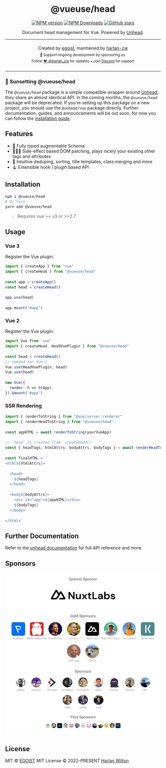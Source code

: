 <h1 align='center'>@vueuse/head</h1>

<p align="center">
<a href='https://github.com/harlan-zw/unhead/actions/workflows/test.yml'>
</a>
<a href="https://www.npmjs.com/package/@vueuse/head" target="__blank"><img src="https://img.shields.io/npm/v/@vueuse/head?style=flat&colorA=002438&colorB=28CF8D" alt="NPM version"></a>
<a href="https://www.npmjs.com/package/@vueuse/head" target="__blank"><img alt="NPM Downloads" src="https://img.shields.io/npm/dm/@vueuse/head?flat&colorA=002438&colorB=28CF8D"></a>
<a href="https://github.com/vueuse/head" target="__blank"><img alt="GitHub stars" src="https://img.shields.io/github/stars/vueuse/head?flat&colorA=002438&colorB=28CF8D"></a>
</p>


<p align="center">
Document head management for Vue. Powered by <a href="https://unhead.harlanzw.com/">Unhead</a>.
</p>

<p align="center">
<table>
<tbody>
<td align="center">
<img width="800" height="0" /><br>
Created by <a href="https://github.com/sponsors/egoist">egoist</a>, maintained by <a href="https://github.com/harlan-zw">harlan-zw</a> <br>
<sub>💛 Support ongoing development by sponsoring us.</sub><br> 
<sub>Follow <a href="https://twitter.com/harlan_zw">🐦 @harlan_zw</a> for updates  • Join <a href="https://discord.gg/275MBUBvgP">Discord</a> for support</sub><br>
<img width="800" height="0" />
</td>
</tbody>
</table>
</p>

### 🌇 Sunsetting @vueuse/head

The `@vueuse/head` package is a simple compatible wrapper around [Unhead](https://unhead.harlanzw.com/), they share an almost identical API.
In the coming months, the `@vueuse/head` package will be deprecated.
If you're setting up this package on a new project, you should
use the `@unhead/vue` package directly.
Further documentation, guides, and announcements will be out soon,
for now you can follow the [installation guide](https://unhead.unjs.io/setup/vue/installation).

## Features

- 💎 Fully typed augmentable Schema
- 🧑‍🤝‍🧑 Side-effect based DOM patching, plays nicely your existing other tags and attributes
- 🍣 Intuitive deduping, sorting, title templates, class merging and more
- 🪝 Extensible hook / plugin based API

## Installation

```bash
npm i @vueuse/head
# Or Yarn
yarn add @vueuse/head
```

> Requires vue >= v3 or >=2.7

## Usage

### Vue 3

Register the Vue plugin:

```ts
import { createApp } from "vue"
import { createHead } from "@vueuse/head"

const app = createApp()
const head = createHead()

app.use(head)

app.mount("#app")
```

### Vue 2

Register the Vue plugin:

```ts
import Vue from 'vue'
import { createHead, HeadVuePlugin } from "@vueuse/head"

const head = createHead()
// needed for Vue 2
Vue.use(HeadVuePlugin, head)
Vue.use(head)

new Vue({
  render: h => h(App),
}).$mount('#app')
```

### SSR Rendering

```ts
import { renderToString } from "@vue/server-renderer"
import { renderHeadToString } from "@vueuse/head"

const appHTML = await renderToString(yourVueApp)

// `head` is created from `createHead()`
const { headTags, htmlAttrs, bodyAttrs, bodyTags } = await renderHeadToString(head)

const finalHTML = `
<html${htmlAttrs}>

  <head>
    ${headTags}
  </head>

  <body${bodyAttrs}>
    <div id="app">${appHTML}</div>
    ${bodyTags}
  </body>

</html>`
```

## Further Documentation

Refer to the [unhead documentation](https://unhead.harlanzw.com/) for full API reference and more.

## Sponsors

<p align="center">
  <a href="https://raw.githubusercontent.com/harlan-zw/static/main/sponsors.svg">
    <img src='https://raw.githubusercontent.com/harlan-zw/static/main/sponsors.svg'/>
  </a>
</p>


## License

MIT &copy; [EGOIST](https://egoist.sh)
MIT License © 2022-PRESENT [Harlan Wilton](https://github.com/harlan-zw)
